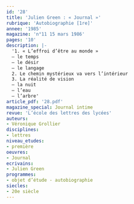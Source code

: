 ```yaml
---
id: '28'
title: 'Julien Green : « Journal »'
rubrique: 'Autobiographie [1re]'
annee: '1985'
magazine: 'n°11 15 mars 1986'
pages: '10'
description: |-
  '1. « L’effroi d’être au monde »
  – le temps
  – le désir
  – le langage
  2. Le chemin mystérieux va vers l’intérieur
  3. La réalité de vision
  – la nuit
  – l’eau
  – l’arbre'
article_pdf: '28.pdf'
magazine_special: Journal intime
revue: 'L’école des lettres des lycées'
auteurs:
- Véronique Grollier
disciplines:
- lettres
niveau_etudes:
- première
oeuvres:
- Journal
ecrivains:
- Julien Green
programmes:
- objet d’étude - autobiographie
siecles:
- 20e siècle
---
```

